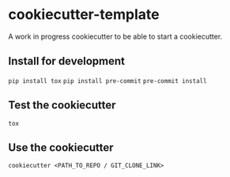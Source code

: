 # cookiecutter-template

A work in progress cookiecutter to be able to start a cookiecutter.

## Install for development
<code>pip install tox</code>
<code>pip install pre-commit</code>
<code>pre-commit install</code>

## Test the cookiecutter
<code>tox</code>

## Use the cookiecutter

<code>cookiecutter <PATH_TO_REPO / GIT_CLONE_LINK></code>
